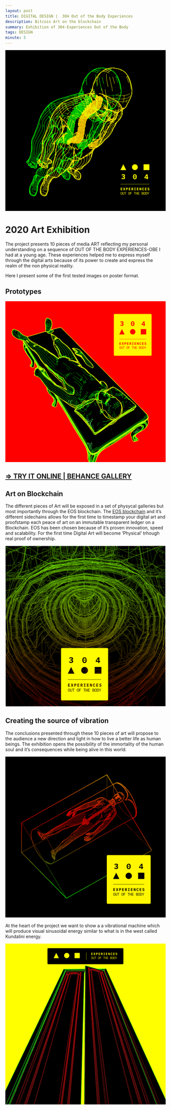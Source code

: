 ```yaml
---
layout: post
title: DIGITAL DESIGN |  304 Out of the Body Experiences 
description: Bitcoin Art on the blockchain
summary: Exhibition of 304-Experiences Out of the Body
tags: DESIGN
minute: 5
---
```


![304 - Experiences out of the body](/assets/images/art/304/obe-1.png)

# 2020 Art Exhibition

The project presents 10 pieces of media ART reflecting my personal understanding on a sequence of OUT OF THE BODY EXPERIENCES-OBE I had at a young age. These experiences helped me to express myself through the digital arts because of its power to create and express the realm of the non physical reality.

Here I present some of the first tested images on poster format.

## Prototypes

![304 - Experiences out of the body](/assets/images/art/304/obe-6.png)

## [=> TRY IT ONLINE | BEHANCE GALLERY](https://www.behance.net/gallery/83184043/304-OBE)

## Art on Blockchain

The different pieces of Art will be exposed in a set of physycal galleries but most importantly through the EOS blockchain. The [EOS blockchain](https://eos.io/) and it’s different sidechains allows for the first time to timestamp your digital art and proofstamp each peace of art on an immutable transparent ledger on a Blockchain. EOS has been chosen because of it’s proven innovation, speed and scalability. For the first time Digital Art will become ‘Physical’ trhough real proof of ownership.

![304 - Experiences out of the body](/assets/images/art/304/obe-4.png)

## Creating the source of vibration

The conclusions presented through these 10 pieces of art will propose to the audience a new direction and light in how to live a better life as human beings. The exhibition opens the possibility of the immortality of the human soul and it’s consequences while being alive in this world.

![304 - Experiences out of the body](/assets/images/art/304/obe-7.png)

At the heart of the project we want to show a a vibrational machine which will produce visual sinusoidal energy similar to what is in the west called Kundalini energy.

![304 - Experiences out of the body](/assets/images/art/304/obe-9.png)
